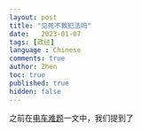 ```yaml
---
layout: post
title: "见死不救犯法吗"
date:   2023-01-07
tags: [政经]
language : Chinese
comments: true
author: Zhen
toc: true
published: true
hidden: false
---
```

之前在[电车难题](/电车难题)一文中，我们提到了
<!--stackedit_data:
eyJoaXN0b3J5IjpbMTAwMTkyMzcwOF19
-->